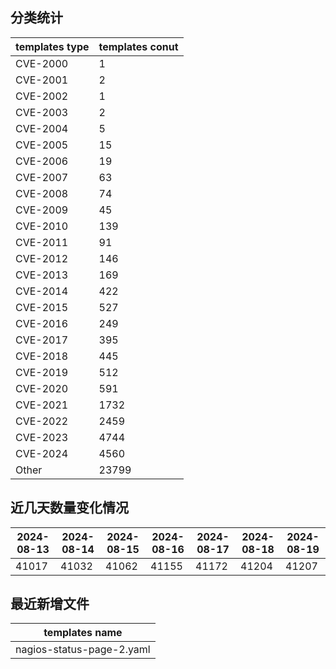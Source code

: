 ## 分类统计
| templates type | templates conut | 
| --- | --- |
| CVE-2000 | 1 |
| CVE-2001 | 2 |
| CVE-2002 | 1 |
| CVE-2003 | 2 |
| CVE-2004 | 5 |
| CVE-2005 | 15 |
| CVE-2006 | 19 |
| CVE-2007 | 63 |
| CVE-2008 | 74 |
| CVE-2009 | 45 |
| CVE-2010 | 139 |
| CVE-2011 | 91 |
| CVE-2012 | 146 |
| CVE-2013 | 169 |
| CVE-2014 | 422 |
| CVE-2015 | 527 |
| CVE-2016 | 249 |
| CVE-2017 | 395 |
| CVE-2018 | 445 |
| CVE-2019 | 512 |
| CVE-2020 | 591 |
| CVE-2021 | 1732 |
| CVE-2022 | 2459 |
| CVE-2023 | 4744 |
| CVE-2024 | 4560 |
| Other | 23799 |
## 近几天数量变化情况
|2024-08-13 | 2024-08-14 | 2024-08-15 | 2024-08-16 | 2024-08-17 | 2024-08-18 | 2024-08-19|
|--- | ------ | ------ | ------ | ------ | ------ | ---|
|41017 | 41032 | 41062 | 41155 | 41172 | 41204 | 41207|
## 最近新增文件
| templates name | 
| --- |
| nagios-status-page-2.yaml |
